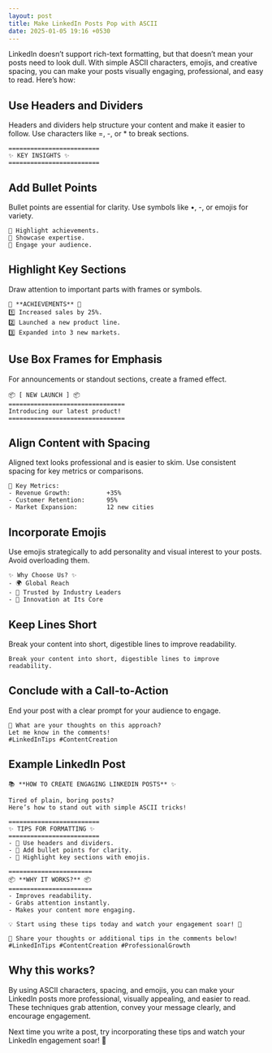 ```yaml
---
layout: post
title: Make LinkedIn Posts Pop with ASCII
date: 2025-01-05 19:16 +0530
---
```


LinkedIn doesn’t support rich-text formatting, but that doesn’t mean your posts need to look dull. With simple ASCII characters, emojis, and creative spacing, you can make your posts visually engaging, professional, and easy to read. Here’s how:

## Use Headers and Dividers

Headers and dividers help structure your content and make it easier to follow. Use characters like =, -, or * to break sections.

```text
=========================
✨ KEY INSIGHTS ✨
=========================
```

## Add Bullet Points

Bullet points are essential for clarity. Use symbols like •, -, or emojis for variety.

```text
🔹 Highlight achievements.
🔹 Showcase expertise.
🔹 Engage your audience.
```

## Highlight Key Sections

Draw attention to important parts with frames or symbols.

```text
🚀 **ACHIEVEMENTS** 🚀
1️⃣ Increased sales by 25%.
2️⃣ Launched a new product line.
3️⃣ Expanded into 3 new markets.
```

## Use Box Frames for Emphasis

For announcements or standout sections, create a framed effect.

```text
📦 [ NEW LAUNCH ] 📦
================================
Introducing our latest product!
================================
```

## Align Content with Spacing

Aligned text looks professional and is easier to skim. Use consistent spacing for key metrics or comparisons.

```text
💼 Key Metrics:
- Revenue Growth:          +35%
- Customer Retention:      95%
- Market Expansion:        12 new cities
```

## Incorporate Emojis

Use emojis strategically to add personality and visual interest to your posts. Avoid overloading them.

```text
✨ Why Choose Us? ✨
- 🌍 Global Reach
- 🤝 Trusted by Industry Leaders
- 🚀 Innovation at Its Core
```

## Keep Lines Short

Break your content into short, digestible lines to improve readability.

```text
Break your content into short, digestible lines to improve readability.
```

## Conclude with a Call-to-Action

End your post with a clear prompt for your audience to engage.

```text
💬 What are your thoughts on this approach?  
Let me know in the comments!  
#LinkedInTips #ContentCreation
```

## Example LinkedIn Post

```text
📚 **HOW TO CREATE ENGAGING LINKEDIN POSTS** ✨  

Tired of plain, boring posts?  
Here’s how to stand out with simple ASCII tricks!  

=========================
✨ TIPS FOR FORMATTING ✨
=========================
- 🔹 Use headers and dividers.
- 🔹 Add bullet points for clarity.
- 🔹 Highlight key sections with emojis.  

=======================
📦 **WHY IT WORKS?** 📦
=======================
- Improves readability.
- Grabs attention instantly.
- Makes your content more engaging.  

💡 Start using these tips today and watch your engagement soar! 🚀  

💬 Share your thoughts or additional tips in the comments below!  
#LinkedInTips #ContentCreation #ProfessionalGrowth
```

## Why this works?

By using ASCII characters, spacing, and emojis, you can make your LinkedIn posts more professional, visually appealing, and easier to read. These techniques grab attention, convey your message clearly, and encourage engagement.

Next time you write a post, try incorporating these tips and watch your LinkedIn engagement soar! 🚀